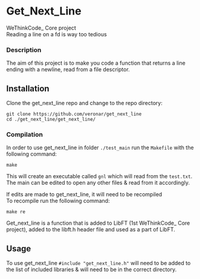 # **Get_Next_Line**

WeThinkCode_ Core project  
Reading a line on a fd is way too tedious

### **Description**
The aim of this project is to make you code a function that returns a line ending with a newline, read from a file descriptor.

## Installation

Clone the get_next_line repo and change to the repo directory:

```
git clone https://github.com/veronar/get_next_line
cd ./get_next_line/get_next_line/
```

### Compilation

In order to use get_next_line in folder `./test_main` run the `Makefile` with the following command:

```
make
```

This will create an executable called `gnl` which will read from the `test.txt`.  
The main can be edited to open any other files & read from it accordingly.

If edits are made to get_next_line, it will need to be recompiled  
To recompile run the following command:

```
make re
```

Get_next_line is a function that is added to LibFT (1st WeThinkCode_ Core project), added to the libft.h header file and used as a part of LibFT.

## Usage

To use get_next_line `#include "get_next_line.h"` will need to be added to the list of included libraries & will need to be in the correct directory.
